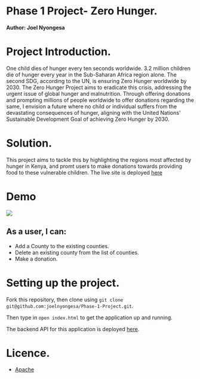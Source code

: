 # Phase 1 Project- Zero Hunger.
**Author: Joel Nyongesa**

# Project Introduction.
One child dies of hunger every ten seconds worldwide. 3.2 million children die of hunger every year in the Sub-Saharan Africa region alone. The second SDG, according to the UN, is ensuring Zero Hunger worldwide by 2030. The Zero Hunger Project aims to eradicate this crisis, addressing the urgent issue of global hunger and malnutrition. Through offering donations and prompting millions of people worldwide to offer donations regarding the same, I envision a future where no child or individual suffers from the devastating consequences of hunger, aligning with the United Nations' Sustainable Development Goal of achieving Zero Hunger by 2030.


# Solution.
This project aims to tackle this by highlighting the regions most affected by hunger in Kenya, and promt users to make donations towards providing food to these vulnerable children. The live site is deployed [here](https://joelnyongesa.github.io/Phase-1-Project/)

# Demo
<img src='./images/demo.gif'>


## As a user, I can: 
* Add a County to the existing counties.
* Delete an existing county from the list of counties.
* Make a donation.

# Setting up the project.
Fork this repository, then clone using `git clone git@github.com:joelnyongesa/Phase-1-Project.git`.

Then type in `open index.html` to get the application up and running.

The backend API for this application is deployed [here](https://zero-hunger-server.onrender.com/zero-hunger). 


# Licence.
* [Apache](http://www.apache.org/licenses/)